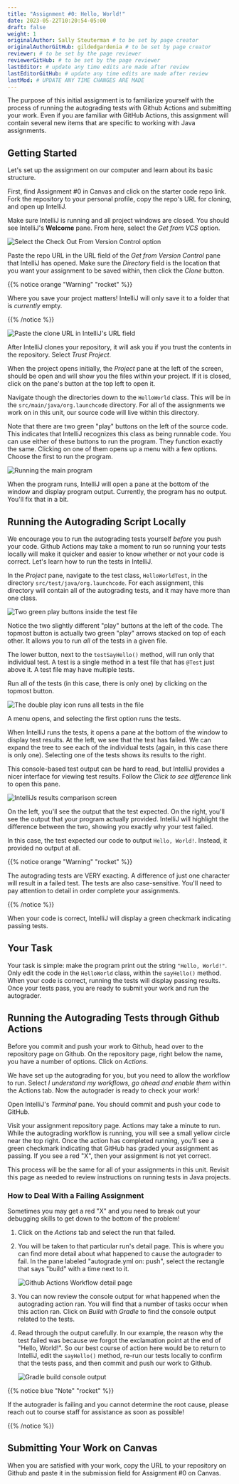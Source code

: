 ```yaml
---
title: "Assignment #0: Hello, World!"
date: 2023-05-22T10:20:54-05:00
draft: false
weight: 1
originalAuthor: Sally Steuterman # to be set by page creator
originalAuthorGitHub: gildedgardenia # to be set by page creator
reviewer: # to be set by the page reviewer
reviewerGitHub: # to be set by the page reviewer
lastEditor: # update any time edits are made after review
lastEditorGitHub: # update any time edits are made after review
lastMod: # UPDATE ANY TIME CHANGES ARE MADE
---
```


The purpose of this initial assignment is to familiarize yourself with the process of running the autograding tests with Github Actions and submitting your work. Even if you are familiar with GitHub Actions, this assignment will contain several new items that are specific to working with Java assignments.

## Getting Started

Let's set up the assignment on our computer and learn about its basic structure.

First, find Assignment #0 in Canvas and click on the starter code repo link. Fork the repository to your personal profile, copy the repo's URL for cloning, and open up IntelliJ.

Make sure IntelliJ is running and all project windows are closed. You should see IntelliJ's **Welcome** pane. From here, select the *Get from VCS* option.

![Select the Check Out From Version Control option](figures/check-out-from-vcs.png)

Paste the repo URL in the URL field of the *Get from Version Control* pane that IntelliJ has opened. Make sure the *Directory* field is the location that you want your assignment to be saved within, then click the *Clone* button.

{{% notice orange "Warning" "rocket" %}}

Where you save your project matters! IntelliJ will only save it to a folder that is *currently* empty.

{{% /notice %}}

![Paste the clone URL in IntelliJ's URL field](figures/url-field.png)

After IntelliJ clones your repository, it will ask you if you trust the contents in the repository. Select *Trust Project*.

When the project opens initially, the *Project* pane at the left of the screen, should be open and will show you the files within your project. If it is closed, click on the pane's button at the top left to open it.

Navigate though the directories down to the `HelloWorld` class. This will be in the `src/main/java/org.launchcode` directory. For all of the assignments we work on in this unit, our source code will live within this directory.

Note that there are two green "play" buttons on the left of the source code. This indicates that IntelliJ recognizes this class as being runnable code. You can use either of these buttons to run the program. They function exactly the same. Clicking on one of them opens up a menu with a few options. Choose the first to run the program.

![Running the main program](figures/run-program.png)

When the program runs, IntelliJ will open a pane at the bottom of the window and display program output. Currently, the program has no output. You'll fix that in a bit.

## Running the Autograding Script Locally

We encourage you to run the autograding tests yourself *before* you push your code. Github Actions may take a moment to run so running your tests locally will make it quicker and easier to know whether or not your code is correct. Let's learn how to run the tests in IntelliJ.

In the *Project* pane, navigate to the test class, `HelloWorldTest`, in the directory `src/test/java/org.launchcode`. For each assignment, this directory will contain all of the autograding tests, and it may have more than one class.

![Two green play buttons inside the test file](figures/run-test-buttons.png)

Notice the two slightly different "play" buttons at the left of the code. The topmost button is actually two green "play" arrows stacked on top of each other. It allows you to run *all* of the tests in a given file. 

The lower button, next to the `testSayHello()` method, will run only that individual test. A test is a single method in a test file that has `@Test` just above it. A test file may have multiple tests.

Run all of the tests (in this case, there is only one) by clicking on the topmost button.

![The double play icon runs all tests in the file](figures/run-all-tests.png)

A menu opens, and selecting the first option runs the tests.

When IntelliJ runs the tests, it opens a pane at the bottom of the window to display test results. At the left, we see that the test has failed. We can expand the tree to see each of the individual tests (again, in this case there is only one). Selecting one of the tests shows its results to the right. 

This console-based test output can be hard to read, but IntelliJ provides a nicer interface for viewing test results. Follow the *Click to see difference* link to open this pane.

![IntelliJs results comparison screen](figures/test-results-comparison.png)

On the left, you'll see the output that the test expected. On the right, you'll see the output that your program actually provided. IntelliJ will highlight the difference between the two, showing you exactly why your test failed.

In this case, the test expected our code to output `Hello, World!`. Instead, it provided no output at all.

{{% notice orange "Warning" "rocket" %}}

   The autograding tests are VERY exacting. A difference of just one character will result in a failed test. The tests are also case-sensitive. You'll need to pay attention to detail in order complete your assignments.

{{% /notice %}}

When your code is correct, IntelliJ will display a green checkmark indicating passing tests.

## Your Task

Your task is simple: make the program print out the string `"Hello, World!"`. Only edit the code in the `HelloWorld` class, within the `sayHello()` method. When your code is correct, running the tests will display passing results. Once your tests pass, you are ready to submit your work and run the autograder.

## Running the Autograding Tests through Github Actions

Before you commit and push your work to Github, head over to the repository page on Github. On the repository page, right below the name, you have a number of options. Click on *Actions*.

We have set up the autograding for you, but you need to allow the workflow to run. Select *I understand my workflows, go ahead and enable them* within the Actions tab. Now the autograder is ready to check your work!

Open IntelliJ's *Terminal* pane. You should commit and push your code to GitHub.

Visit your assignment repository page. Actions may take a minute to run. While the autograding workflow is running, you will see a small yellow circle near the top right.  Once the action has completed running, you'll see a green checkmark indicating that GitHub has graded your assignment as passing. If you see a red "X", then your assignment is not yet correct.

This process will be the same for all of your assignments in this unit. Revisit this page as needed to review instructions on running tests in Java projects.

### How to Deal With a Failing Assignment

Sometimes you may get a red "X" and you need to break out your debugging skills to get down to the bottom of the problem!

1. Click on the *Actions* tab and select the run that failed.
1. You will be taken to that particular run's detail page. This is where you can find more detail about what happened to cause the autograder to fail. In the  pane labeled "autograde.yml on: push", select the rectangle that says "build" with a time next to it.

   ![Github Actions Workflow detail page](figures/run-detail-page.png)

1. You can now review the console output for what happened when the autograding action ran. You will find that a number of tasks occur when this action ran. Click on *Build with Gradle* to find the console output related to the tests.
1. Read through the output carefully. In our example, the reason why the test failed was because we forgot the exclamation point at the end of "Hello, World!". So our best course of action here would be to return to IntelliJ, edit the `sayHello()` method, re-run our tests locally to confirm that the tests pass, and then commit and push our work to Github. 

   ![Gradle build console output](figures/gradle-build-output.png)

{{% notice blue "Note" "rocket" %}}

If the autograder is failing and you cannot determine the root cause, please reach out to course staff for assistance as soon as possible! 

{{% /notice %}}

## Submitting Your Work on Canvas

When you are satisfied with your work, copy the URL to your repository on Github and paste it in the submission field for Assignment #0 on Canvas.
